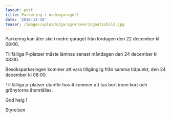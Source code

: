 ```yaml
---
layout: post
title: Parkering i nedregaraget!
date: '2018-12-18'
teaser: /images/uploads/garagrenoveringnotisbild.jpg
---
```

Parkering kan åter ske i nedre garaget  från lördagen den 22 december kl 08:00.

Tillfälliga P-platser måste lämnas senast måndagen den 24 december kl 08:00.

Besöksparkeringen kommer att vara tillgänglig från samma tidpunkt, den 24 december kl 08:00.

Tillfälliga p-platser utanför hus 4 kommer att tas bort inom kort och grönytorna återställas.

God helg ! 

Styrelsen
